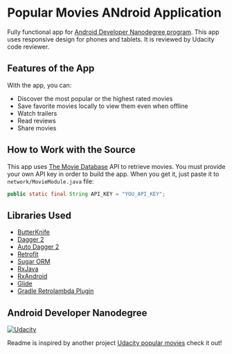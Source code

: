 # Popular Movies ANdroid Application

Fully functional app for [Android Developer Nanodegree program](https://www.udacity.com/course/android-developer-nanodegree--nd801). This app uses responsive design for phones and tablets. It is reviewed by Udacity code reviewer. 

## Features of the App

With the app, you can:
* Discover the most popular or the highest rated movies
* Save favorite movies locally to view them even when offline
* Watch trailers
* Read reviews
* Share movies

## How to Work with the Source

This app uses [The Movie Database](https://www.themoviedb.org/documentation/api) API to retrieve movies.
You must provide your own API key in order to build the app. When you get it, just paste it to `network/MovieModule.java` file: 
```java    
public static final String API_KEY = "YOU_API_KEY";
```

## Libraries Used

* [ButterKnife](https://github.com/JakeWharton/butterknife)
* [Dagger 2](https://github.com/google/dagger)
* [Auto Dagger 2](https://github.com/lukaspili/Auto-Dagger2)
* [Retrofit](https://github.com/square/retrofit)
* [Sugar ORM](https://github.com/satyan/sugar)
* [RxJava](https://github.com/ReactiveX/RxJava)
* [RxAndroid](https://github.com/ReactiveX/RxAndroid)
* [Glide](https://github.com/bumptech/glide)
* [Gradle Retrolambda Plugin](https://github.com/evant/gradle-retrolambda)

## Android Developer Nanodegree
[![Udacity](https://cloud.githubusercontent.com/assets/3719141/14508774/c7f6cbce-01d1-11e6-9daf-02bcd10b6400.jpeg)](https://www.udacity.com/course/android-developer-nanodegree--nd801)

Readme is inspired by another project [Udacity popular movies](https://github.com/ewintory/udacity-popular-movies) check it out!
